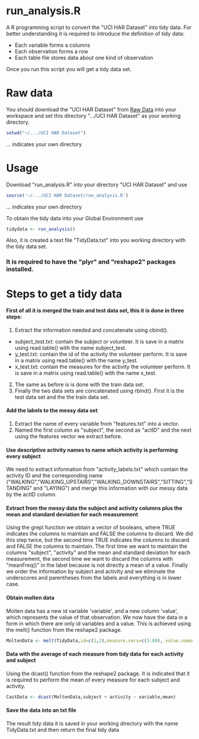 run_analysis.R
========================================================

A R programming script to convert the "UCI HAR Dataset" into tidy data. For better understanding it is required to introduce the definition of tidy data:

* Each variable forms a columns
* Each observation forms a row
* Each table file stores data about one kind of observation

Once you run this script you will get a tidy data set.

Raw data
========================================================

You should download the "UCI HAR Dataset" from [Raw Data](https://d396qusza40orc.cloudfront.net/getdata%2Fprojectfiles%2FUCI%20HAR%20Dataset.zip) into your workspace and set this directory ".../UCI HAR Dataset" as your working directory.

```r
setwd("~/.../UCI HAR Dataset")
```

... indicates your own directory

Usage
========================================================

Download "run_analysis.R" into your directory "UCI HAR Dataset" and use 

```r
source('~/.../UCI HAR Dataset/run_analysis.R')
```

... indicates your own directory

To obtain the tidy data into your Global Environment use

```r
tidydata <- run_analysis()
```

Also, it is created a text file "TidyData.txt" into you working directory with the tidy data set.

### It is required to have the "plyr" and "reshape2" packages installed.


Steps to get a tidy data
========================================================

#### First of all it is merged the train and test data set, this it is done in three steps:

1. Extract the information needed and concatenate using cbind().
  * subject_test.txt: contain the subject or volunteer. It is save in a matrix using read.table() with the name subject_test.
  * y_test.txt: contain the id of the activity the volunteer perform. It is save in a matrix using read.table() with the name y_test.
  * x_test.txt: contain the measures for the activity the volunteer perform. It is save in a matrix using read.table() with the name x_test.
2. The same as before is is done with the train data set.
3. Finally the two data sets are concatenated using rbind(). First it is the test data set and the the train data set.

#### Add the labels to the messy data set

1. Extract the name of every variable from "features.txt" into a vector.
2. Named the first column as "subject", the second as "actID" and the next using the features vector we extract before.

#### Use descriptive activity names to name which activity is performing every subject

We need to extract information from "activity_labels.txt" which contain the activity ID and the corresponding name ("WALKING","WALKING_UPSTAIRS","WALKING_DOWNSTAIRS","SITTING","STANDING" and "LAYING") and merge this information with our messy data by the actID column.

#### Extract from the messy data the subject and activity columns plus the mean and standard deviation for each measurement

Using the grepl function we obtain a vector of booleans, where TRUE indicates the columns to maintain and FALSE the columns to discard.
We did this step twice, but the second time TRUE indicates the columns to discard and FALSE the columns to maintain.
The first time we want to maintain the columns "subject", "activity" and the mean and standard deviation for each measurement, the second time we want to discard the columns with "meanFreq()" in the label because is not directly a mean of a value.
Finally we order the information by subject and activity and we eliminate the underscores and parentheses from the labels and everything is in lower case.

#### Obtain molten data
Molten data has a new id variable 'variable', and a new column 'value', which represents the value of that observation. We now have the data in a form in which there are only id variables and a value.
This is achieved using the melt() function from the reshape2 package.

```r
MoltenData <- melt(TidyData,id=c(1,2),measure.vars=c(3:68), value.name="value")
```

#### Data with the average of each measure from tidy data for each activity and subject
Using the dcast() function from the reshape2 package. It is indicated that it is required to perform the mean of every measure for each subject and activity.

```r
CastData <- dcast(MoltenData,subject + activity ~ variable,mean) 
```

#### Save the data into an txt file
The result tidy data it is saved in your working directory with the name TidyData.txt and then return the final tidy data
